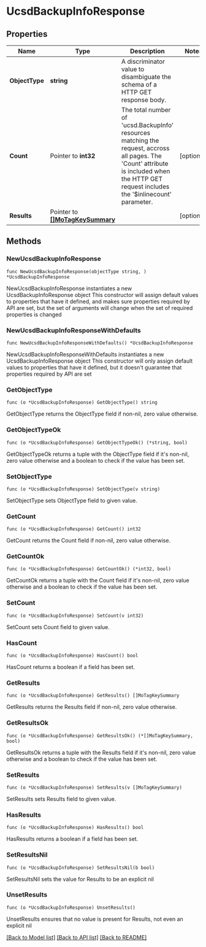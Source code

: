 # UcsdBackupInfoResponse

## Properties

Name | Type | Description | Notes
------------ | ------------- | ------------- | -------------
**ObjectType** | **string** | A discriminator value to disambiguate the schema of a HTTP GET response body. | 
**Count** | Pointer to **int32** | The total number of &#39;ucsd.BackupInfo&#39; resources matching the request, accross all pages. The &#39;Count&#39; attribute is included when the HTTP GET request includes the &#39;$inlinecount&#39; parameter. | [optional] 
**Results** | Pointer to [**[]MoTagKeySummary**](MoTagKeySummary.md) |  | [optional] 

## Methods

### NewUcsdBackupInfoResponse

`func NewUcsdBackupInfoResponse(objectType string, ) *UcsdBackupInfoResponse`

NewUcsdBackupInfoResponse instantiates a new UcsdBackupInfoResponse object
This constructor will assign default values to properties that have it defined,
and makes sure properties required by API are set, but the set of arguments
will change when the set of required properties is changed

### NewUcsdBackupInfoResponseWithDefaults

`func NewUcsdBackupInfoResponseWithDefaults() *UcsdBackupInfoResponse`

NewUcsdBackupInfoResponseWithDefaults instantiates a new UcsdBackupInfoResponse object
This constructor will only assign default values to properties that have it defined,
but it doesn't guarantee that properties required by API are set

### GetObjectType

`func (o *UcsdBackupInfoResponse) GetObjectType() string`

GetObjectType returns the ObjectType field if non-nil, zero value otherwise.

### GetObjectTypeOk

`func (o *UcsdBackupInfoResponse) GetObjectTypeOk() (*string, bool)`

GetObjectTypeOk returns a tuple with the ObjectType field if it's non-nil, zero value otherwise
and a boolean to check if the value has been set.

### SetObjectType

`func (o *UcsdBackupInfoResponse) SetObjectType(v string)`

SetObjectType sets ObjectType field to given value.


### GetCount

`func (o *UcsdBackupInfoResponse) GetCount() int32`

GetCount returns the Count field if non-nil, zero value otherwise.

### GetCountOk

`func (o *UcsdBackupInfoResponse) GetCountOk() (*int32, bool)`

GetCountOk returns a tuple with the Count field if it's non-nil, zero value otherwise
and a boolean to check if the value has been set.

### SetCount

`func (o *UcsdBackupInfoResponse) SetCount(v int32)`

SetCount sets Count field to given value.

### HasCount

`func (o *UcsdBackupInfoResponse) HasCount() bool`

HasCount returns a boolean if a field has been set.

### GetResults

`func (o *UcsdBackupInfoResponse) GetResults() []MoTagKeySummary`

GetResults returns the Results field if non-nil, zero value otherwise.

### GetResultsOk

`func (o *UcsdBackupInfoResponse) GetResultsOk() (*[]MoTagKeySummary, bool)`

GetResultsOk returns a tuple with the Results field if it's non-nil, zero value otherwise
and a boolean to check if the value has been set.

### SetResults

`func (o *UcsdBackupInfoResponse) SetResults(v []MoTagKeySummary)`

SetResults sets Results field to given value.

### HasResults

`func (o *UcsdBackupInfoResponse) HasResults() bool`

HasResults returns a boolean if a field has been set.

### SetResultsNil

`func (o *UcsdBackupInfoResponse) SetResultsNil(b bool)`

 SetResultsNil sets the value for Results to be an explicit nil

### UnsetResults
`func (o *UcsdBackupInfoResponse) UnsetResults()`

UnsetResults ensures that no value is present for Results, not even an explicit nil

[[Back to Model list]](../README.md#documentation-for-models) [[Back to API list]](../README.md#documentation-for-api-endpoints) [[Back to README]](../README.md)


